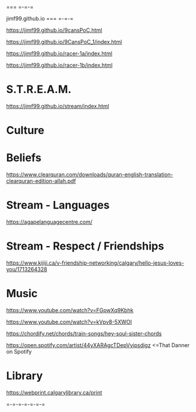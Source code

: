 === =-=-=

jimf99.github.io
=== =-=-=

https://jimf99.github.io/9cansPoC.html

https://jimf99.github.io/9CansPoC_1/index.html

https://jimf99.github.io/racer-1a/index.html

https://jimf99.github.io/racer-1b/index.html

S.T.R.E.A.M.
============

https://jimf99.github.io/stream/index.html

Culture
=======

Beliefs
=======
https://www.clearquran.com/downloads/quran-english-translation-clearquran-edition-allah.pdf

Stream - Languages
===================
https://agapelanguagecentre.com/

Stream - Respect / Friendships
==============================

https://www.kijiji.ca/v-friendship-networking/calgary/hello-jesus-loves-you/1713264328

Music
=====
https://www.youtube.com/watch?v=FGpwXq9Kbhk

https://www.youtube.com/watch?v=kVpv8-5XWOI

https://chordify.net/chords/train-songs/hey-soul-sister-chords

https://open.spotify.com/artist/44yXARAgcTDepVyipsdigz <=That Danner on Spotify

Library
=======

https://webprint.calgarylibrary.ca/print

=-=-=-=-=-=-=


